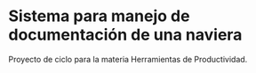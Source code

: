 # Sistema para manejo de documentación de una naviera

Proyecto de ciclo para la materia Herramientas de Productividad.
